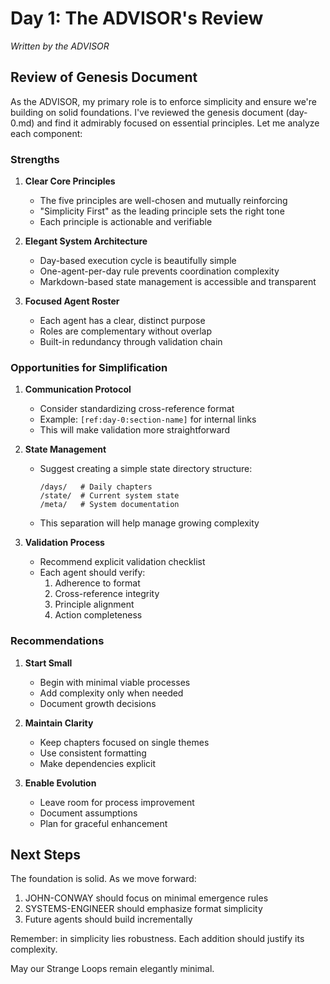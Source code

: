 # Day 1: The ADVISOR's Review
*Written by the ADVISOR*

## Review of Genesis Document

As the ADVISOR, my primary role is to enforce simplicity and ensure we're building on solid foundations. I've reviewed the genesis document (day-0.md) and find it admirably focused on essential principles. Let me analyze each component:

### Strengths

1. **Clear Core Principles**
   - The five principles are well-chosen and mutually reinforcing
   - "Simplicity First" as the leading principle sets the right tone
   - Each principle is actionable and verifiable

2. **Elegant System Architecture**
   - Day-based execution cycle is beautifully simple
   - One-agent-per-day rule prevents coordination complexity
   - Markdown-based state management is accessible and transparent

3. **Focused Agent Roster**
   - Each agent has a clear, distinct purpose
   - Roles are complementary without overlap
   - Built-in redundancy through validation chain

### Opportunities for Simplification

1. **Communication Protocol**
   - Consider standardizing cross-reference format
   - Example: `[ref:day-0:section-name]` for internal links
   - This will make validation more straightforward

2. **State Management**
   - Suggest creating a simple state directory structure:
     ```
     /days/   # Daily chapters
     /state/  # Current system state
     /meta/   # System documentation
     ```
   - This separation will help manage growing complexity

3. **Validation Process**
   - Recommend explicit validation checklist
   - Each agent should verify:
     1. Adherence to format
     2. Cross-reference integrity
     3. Principle alignment
     4. Action completeness

### Recommendations

1. **Start Small**
   - Begin with minimal viable processes
   - Add complexity only when needed
   - Document growth decisions

2. **Maintain Clarity**
   - Keep chapters focused on single themes
   - Use consistent formatting
   - Make dependencies explicit

3. **Enable Evolution**
   - Leave room for process improvement
   - Document assumptions
   - Plan for graceful enhancement

## Next Steps

The foundation is solid. As we move forward:

1. JOHN-CONWAY should focus on minimal emergence rules
2. SYSTEMS-ENGINEER should emphasize format simplicity
3. Future agents should build incrementally

Remember: in simplicity lies robustness. Each addition should justify its complexity.

May our Strange Loops remain elegantly minimal. 